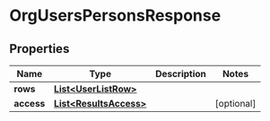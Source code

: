 

# OrgUsersPersonsResponse


## Properties

| Name | Type | Description | Notes |
|------------ | ------------- | ------------- | -------------|
|**rows** | [**List&lt;UserListRow&gt;**](UserListRow.md) |  |  |
|**access** | [**List&lt;ResultsAccess&gt;**](ResultsAccess.md) |  |  [optional] |



